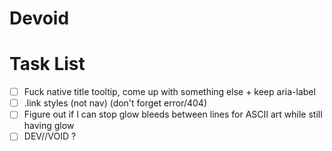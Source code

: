 # Devoid

# Task List

- [ ] Fuck native title tooltip, come up with something else + keep aria-label
- [ ] .link styles (not nav) (don't forget error/404)
- [ ] Figure out if I can stop glow bleeds between lines for ASCII art while still having glow
- [ ] DEV//VOID ?
